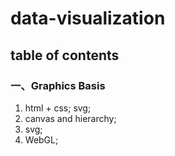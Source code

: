 # data-visualization
## table of contents
### 一、Graphics Basis
1. html + css; svg;
2. canvas and hierarchy;
3. svg;
4. WebGL;